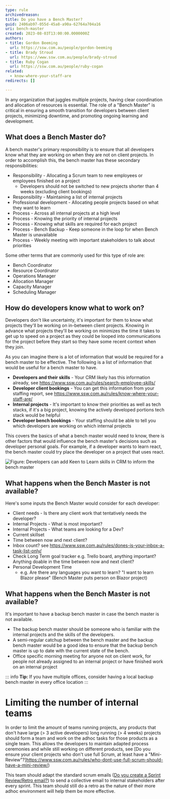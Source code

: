 ```yaml
---
type: rule
archivedreason: 
title: Do you have a Bench Master?
guid: 2406ab97-055d-45a8-a90a-62764a704a16
uri: bench-master
created: 2023-08-03T13:00:00.0000000Z
authors:
- title: Gordon Beeming
  url: https://ssw.com.au/people/gordon-beeming
- title: Brady Stroud
  url: https://www.ssw.com.au/people/brady-stroud
- title: Ruby Cogan
  url: https://ssw.com.au/people/ruby-cogan
related: 
  - know-where-your-staff-are
redirects: []

---
```


In any organization that juggles multiple projects, having clear coordination and allocation of resources is essential. The role of a "Bench Master" is critical in ensuring a smooth transition for developers between client projects, minimizing downtime, and promoting ongoing learning and development.

<!--endintro-->

## What does a Bench Master do?

A bench master's primary responsibility is to ensure that all developers know what they are working on when they are not on client projects. In order to accomplish this, the bench master has these secondary responsibilities:

- Responsibility - Allocating a Scrum team to new employees or employees finished on a project
  - Developers should not be switched to new projects shorter than 4 weeks (excluding client bookings)
- Responsibility - Maintaining a list of internal projects
- Professional development - Allocating people projects based on what they want to learn
- Process - Across all internal projects at a high level
- Process - Knowing the priority of internal projects
- Process - Knowing what skills are required for each project
- Process - Bench Backup - Keep someone in the loop for when Bench Master is unavailable
- Process - Weekly meeting with important stakeholders to talk about priorities


Some other terms that are commonly used for this type of role are:

- Bench Coordinator
- Resource Coordinator
- Operations Manager
- Allocation Manager
- Capacity Manager
- Scheduling Manager

## How do developers know what to work on?

Developers don't like uncertainty, it's important for them to know what projects they'll be working on in-between client projects. Knowing in advance what projects they'll be working on minimizes the time it takes to get up to speed on a project as they could be looped into communications for the project before they start so they have some recent context when they join.

As you can imagine there is a lot of information that would be required for a bench master to be effective. The following is a list of information that would be useful for a bench master to have.

- **Developers and their skills** - Your CRM likely has this information already, see https://www.ssw.com.au/rules/search-employee-skills/
- **Developer client bookings** - You can get this information from your staffing report, see https://www.ssw.com.au/rules/know-where-your-staff-are/
- **Internal projects** - It's important to know their priorities as well as tech stacks, if it's a big project, knowing the actively developed portions tech stack would be helpful
- **Developer bench bookings** - Your staffing should be able to tell you which developers are working on which internal projects

This covers the basics of what a bench master would need to know, there is other factors that would influence the bench master's decisions such as developer personal goals. For example, if a developer wants to learn react, the bench master could try place the developer on a project that uses react.

![Figure: Developers can add Keen to Learn skills in CRM to inform the bench master](keen-to-learn-skills.png)

## What happens when the Bench Master is not available?

Here's some inputs the Bench Master would consider for each developer:

- Client needs - Is there any client work that tentatively needs the developer?
- Internal Projects - What is most important? 
- Internal Projects - What teams are looking for a Dev?
- Current skillset
- Time between now and next client?
- Inbox count? see https://www.ssw.com.au/rules/dones-is-your-inbox-a-task-list-only/
- Check Long Term goal tracker e.g. Trello board, anything important? Anything doable in the time between now and next client?
- Personal Development Time 
  - e.g. Are there any languages you want to learn? "I want to learn Blazor please" (Bench Master puts person on Blazor project)

## What happens when the Bench Master is not available?

It's important to have a backup bench master in case the bench master is not available. 

- The backup bench master should be someone who is familiar with the internal projects and the skills of the developers. 
- A semi-regular catchup between the bench master and the backup bench master would be a good idea to ensure that the backup bench master is up to date with the current state of the bench.
- Office specific morning meeting for anyone not on client work, for people not already assigned to an internal project or have finished work on an internal project

::: info
**Tip:** If you have multiple offices, consider having a local backup bench master in every office location
:::

# Limiting the number of internal teams

In order to limit the amount of teams running projects, any products that don't have large (> 3 active developers) long running (> 4 weeks) projects should form a team and work on the adhoc tasks for those products as a single team. This allows the developers to maintain adapted process ceremonies and while still working on different products, see [Do you ensure your client projects who don't use full Scrum, at least have a "Mini-Review"?]https://www.ssw.com.au/rules/who-dont-use-full-scrum-should-have-a-mini-review/)

This team should adapt the standard scrum emails ([Do you create a Sprint Review/Retro email?](https://www.ssw.com.au/rules/do-you-create-a-sprint-review-retro-email/)) to send a collective email to internal stakeholders after every sprint. This team should still do a retro as the nature of their more adhoc environment will help them be more effective.
